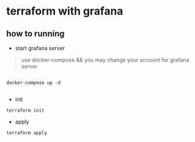 # terraform with grafana

## how to running

* start grafana server

> use docker-compose && you may change your account for grafana server

```code

docker-compose up -d


```

* init

```code
terraform init
```

* apply

```code
terraform apply

```